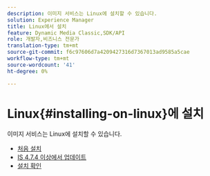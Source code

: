 ```yaml
---
description: 이미지 서비스는 Linux에 설치할 수 있습니다.
solution: Experience Manager
title: Linux에서 설치
feature: Dynamic Media Classic,SDK/API
role: 개발자,비즈니스 전문가
translation-type: tm+mt
source-git-commit: f6c97606d7a4209427316d7367013ad9585a5cae
workflow-type: tm+mt
source-wordcount: '41'
ht-degree: 0%

---
```



# Linux{#installing-on-linux}에 설치

이미지 서비스는 Linux에 설치할 수 있습니다.

* [처음 설치](t-first-install-lin.md)
* [IS 4.7.4 이상에서 업데이트](t-update-lin.md)
* [설치 확인](t-verify-install-lin.md)
